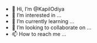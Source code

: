 - 👋 Hi, I’m @KapilOdiya
- 👀 I’m interested in ...
- 🌱 I’m currently learning ...
- 💞️ I’m looking to collaborate on ...
- 📫 How to reach me ...

<!---
KapilOdiya/KapilOdiya is a ✨ special ✨ repository because its `README.md` (this file) appears on your GitHub profile.
You can click the Preview link to take a look at your changes.
--->
